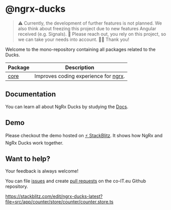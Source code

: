 # @ngrx-ducks

> ⚠️ Currently, the development of further features is not planned. We also think about freezing this project due to new features Angular received (e.g. Signals).
> 🤗 Please reach out, you rely on this project, so we can take your needs into account.
> 🙏🏻 Thank you!

Welcome to the mono-repository containing all packages related to the Ducks.

| Package      | Description                            |
| ------------ | -------------------------------------- |
| [core]       | Improves coding experience for [ngrx]. |

[core]: ./libs/core
[ngrx]: https://ngrx.io/

## Documentation

You can learn all about NgRx Ducks by studying the [Docs](https://co-it.gitbook.io/ngrx-ducks/).

## Demo

Please checkout the demo hosted on <a href="https://stackblitz.com/edit/ngrx-ducks-latest?file=src/app/counter/store/counter/counter.store.ts" target="_blank">⚡️ StackBlitz</a>.
It shows how NgRx and NgRx Ducks work together.

## Want to help?

Your feedback is always welcome!

You can file [issues](https://github.com/co-it/ngrx-ducks/issues) and create [pull requests](https://github.com/co-it/ngrx-ducks/pulls) on the co-IT.eu Github repository.

 https://stackblitz.com/edit/ngrx-ducks-latest?file=src/app/counter/store/counter/counter.store.ts
